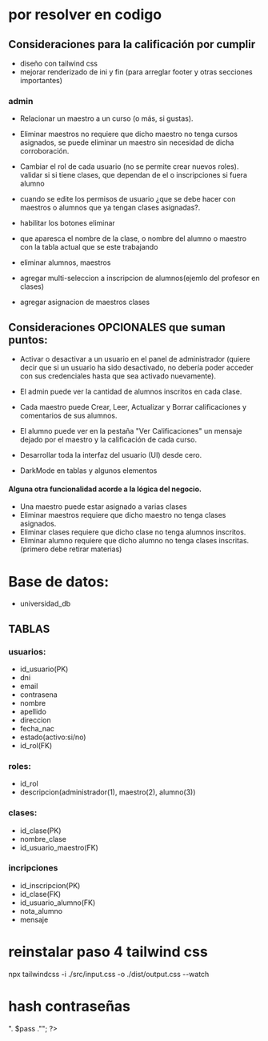 # por resolver en codigo

## Consideraciones para la calificación por cumplir


- diseño con tailwind css
- mejorar renderizado de ini y fin (para arreglar footer y otras secciones importantes)


### admin

- Relacionar un maestro a un curso (o más, si gustas).
- Eliminar maestros no requiere que dicho maestro no tenga cursos asignados, se puede eliminar un maestro sin necesidad de dicha corroboración.
- Cambiar el rol de cada usuario (no se permite crear nuevos roles). validar si si tiene clases, que dependan de el o inscripciones si fuera alumno

- cuando se edite los permisos de usuario ¿que se debe hacer con maestros o alumnos que ya tengan clases asignadas?.

- habilitar los botones eliminar

- que aparesca el nombre de la clase, o nombre del alumno o maestro con la tabla actual que se este trabajando

- eliminar alumnos, maestros 

- agregar multi-seleccion a inscripcion de alumnos(ejemlo del profesor en clases)

- agregar asignacion de maestros clases

## Consideraciones OPCIONALES que suman puntos:


- Activar o desactivar a un usuario en el panel de administrador (quiere decir que si un usuario ha sido desactivado, no debería poder acceder con sus credenciales hasta que sea activado nuevamente).


- El admin puede ver la cantidad de alumnos inscritos en cada clase.
- Cada maestro puede Crear, Leer, Actualizar y Borrar calificaciones y comentarios de sus alumnos.
- El alumno puede ver en la pestaña "Ver Calificaciones" un mensaje dejado por el maestro y la calificación de cada curso.

- Desarrollar toda la interfaz del usuario (UI) desde cero.

- DarkMode en tablas y algunos elementos

#### Alguna otra funcionalidad acorde a la lógica del negocio.

- Una maestro puede estar asignado a varias clases
- Eliminar maestros requiere que dicho maestro no tenga clases asignados.
- Eliminar clases requiere que dicho clase no tenga alumnos inscritos.
- Eliminar alumno requiere que dicho alumno no tenga clases inscritas.(primero debe retirar materias)


# Base de datos:
- universidad_db

## TABLAS

### usuarios:

- id_usuario(PK)
- dni
- email
- contrasena
- nombre
- apellido
- direccion
- fecha_nac
- estado(activo:si/no)
- id_rol(FK)


### roles:

- id_rol
- descripcion(administrador(1), maestro(2), alumno(3))


### clases:

- id_clase(PK)
- nombre_clase
- id_usuario_maestro(FK)


### incripciones

- id_inscripcion(PK)
- id_clase(FK)
- id_usuario_alumno(FK)
- nota_alumno
- mensaje




# reinstalar paso 4  tailwind css

npx tailwindcss -i ./src/input.css -o ./dist/output.css --watch

# hash contraseñas

<?php
            $pass = password_hash("alumno", PASSWORD_DEFAULT);

            //echo "<h1>". $pass ."</h1>";
        ?>


